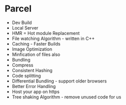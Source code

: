 # Parcel

- Dev Build
- Local Server
- HMR = Hot module Replacement
- File watching Algorithm - written in C++
- Caching - Faster Builds
- Image Optimization
- Minfication of files also
- Bundling
- Compress
- Consistent Hashing
- Code splitting
- Differential Bundling - support older browsers
- Better Error Handling
- Host your app on https
- Tree shaking Algorithm - remove unused code for us
